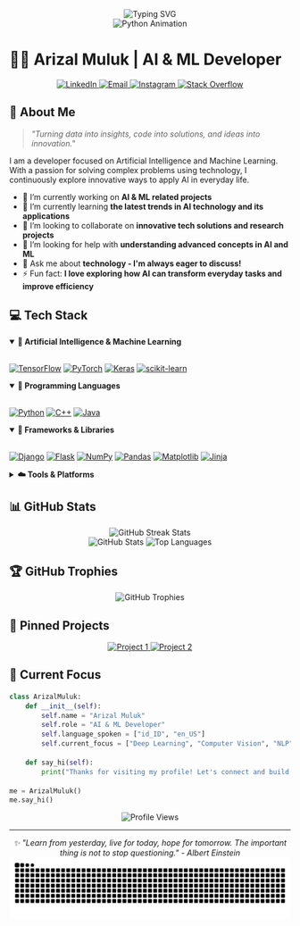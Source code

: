 <div align="center">
  <img src="https://readme-typing-svg.herokuapp.com?font=Fira+Code&size=30&duration=3000&pause=1000&color=00E7FF&center=true&vCenter=true&random=false&width=600&lines=Welcome+to+My+Profile!;AI+%26+ML+Enthusiast;Python+Developer;Data+Science+Explorer" alt="Typing SVG" />
</div>

<div align="center">
  <img src="https://media.giphy.com/media/v1.Y2lkPTc5MGI3NjExZzhtN2VxcTNkemZpeGU0OHg4NDM4ZHYxOHZuaHU2MWo4cTd0dzd3NSZlcD12MV9naWZzX3NlYXJjaCZjdD1n/gG9fVWJdN41NeiHhzk/giphy.gif" width="300" alt="Python Animation"/>
</div>

# 👨‍💻 Arizal Muluk | AI & ML Developer

<div align="center">
  <a href="https://www.linkedin.com/in/arizalfirdausbaguspratama/" target="_blank">
    <img src="https://img.shields.io/badge/-LinkedIn-0077B5?style=for-the-badge&logo=linkedin&logoColor=white" alt="LinkedIn"/>
  </a>
  <a href="mailto:bangmulukkeren@gmail.com" target="_blank">
    <img src="https://img.shields.io/badge/-Email-D14836?style=for-the-badge&logo=gmail&logoColor=white" alt="Email"/>
  </a>
  <a href="https://instagram.com/arzlfrds" target="_blank">
    <img src="https://img.shields.io/badge/-Instagram-E4405F?style=for-the-badge&logo=instagram&logoColor=white" alt="Instagram"/>
  </a>
  <a href="https://stackoverflow.com/users/25367944/muluk" target="_blank">
    <img src="https://img.shields.io/badge/-Stackoverflow-FE7A16?style=for-the-badge&logo=stack-overflow&logoColor=white" alt="Stack Overflow"/>
  </a>
</div>

## 🚀 About Me

> *"Turning data into insights, code into solutions, and ideas into innovation."*

I am a developer focused on Artificial Intelligence and Machine Learning. With a passion for solving complex problems using technology, I continuously explore innovative ways to apply AI in everyday life.

- 🔭 I’m currently working on **AI & ML related projects**
- 🌱 I’m currently learning **the latest trends in AI technology and its applications**
- 👯 I’m looking to collaborate on **innovative tech solutions and research projects**
- 🤝 I’m looking for help with **understanding advanced concepts in AI and ML**
- 💬 Ask me about **technology - I'm always eager to discuss!**
- ⚡ Fun fact: **I love exploring how AI can transform everyday tasks and improve efficiency**

## 💻 Tech Stack

<details open>
<summary><b>🧠 Artificial Intelligence & Machine Learning</b></summary>
<br>
<p align="left">
  <a href="#"><img src="https://img.shields.io/badge/TensorFlow-%23FF6F00.svg?style=for-the-badge&logo=TensorFlow&logoColor=white" alt="TensorFlow"/></a>
  <a href="#"><img src="https://img.shields.io/badge/PyTorch-%23EE4C2C.svg?style=for-the-badge&logo=PyTorch&logoColor=white" alt="PyTorch"/></a>
  <a href="#"><img src="https://img.shields.io/badge/Keras-%23D00000.svg?style=for-the-badge&logo=Keras&logoColor=white" alt="Keras"/></a>
  <a href="#"><img src="https://img.shields.io/badge/scikit--learn-%23F7931E.svg?style=for-the-badge&logo=scikit-learn&logoColor=white" alt="scikit-learn"/></a>
</p>
</details>

<details open>
<summary><b>🐍 Programming Languages</b></summary>
<br>
<p align="left">
  <a href="#"><img src="https://img.shields.io/badge/python-3670A0?style=for-the-badge&logo=python&logoColor=ffdd54" alt="Python"/></a>
  <a href="#"><img src="https://img.shields.io/badge/c++-%2300599C.svg?style=for-the-badge&logo=c%2B%2B&logoColor=white" alt="C++"/></a>
  <a href="#"><img src="https://img.shields.io/badge/java-%23ED8B00.svg?style=for-the-badge&logo=openjdk&logoColor=white" alt="Java"/></a>
</p>
</details>

<details open>
<summary><b>🔧 Frameworks & Libraries</b></summary>
<br>
<p align="left">
  <a href="#"><img src="https://img.shields.io/badge/django-%23092E20.svg?style=for-the-badge&logo=django&logoColor=white" alt="Django"/></a>
  <a href="#"><img src="https://img.shields.io/badge/flask-%23000.svg?style=for-the-badge&logo=flask&logoColor=white" alt="Flask"/></a>
  <a href="#"><img src="https://img.shields.io/badge/numpy-%23013243.svg?style=for-the-badge&logo=numpy&logoColor=white" alt="NumPy"/></a>
  <a href="#"><img src="https://img.shields.io/badge/pandas-%23150458.svg?style=for-the-badge&logo=pandas&logoColor=white" alt="Pandas"/></a>
  <a href="#"><img src="https://img.shields.io/badge/Matplotlib-%23ffffff.svg?style=for-the-badge&logo=Matplotlib&logoColor=black" alt="Matplotlib"/></a>
  <a href="#"><img src="https://img.shields.io/badge/jinja-white.svg?style=for-the-badge&logo=jinja&logoColor=black" alt="Jinja"/></a>
</p>
</details>

<details>
<summary><b>☁️ Tools & Platforms</b></summary>
<br>
<p align="left">
  <a href="#"><img src="https://img.shields.io/badge/GoogleCloud-%234285F4.svg?style=for-the-badge&logo=google-cloud&logoColor=white" alt="Google Cloud"/></a>
  <a href="#"><img src="https://img.shields.io/badge/vercel-%23000000.svg?style=for-the-badge&logo=vercel&logoColor=white" alt="Vercel"/></a>
  <a href="#"><img src="https://img.shields.io/badge/apache-%23D42029.svg?style=for-the-badge&logo=apache&logoColor=white" alt="Apache"/></a>
  <a href="#"><img src="https://img.shields.io/badge/mysql-4479A1.svg?style=for-the-badge&logo=mysql&logoColor=white" alt="MySQL"/></a>
  <a href="#"><img src="https://img.shields.io/badge/MongoDB-%234ea94b.svg?style=for-the-badge&logo=mongodb&logoColor=white" alt="MongoDB"/></a>
  <a href="#"><img src="https://img.shields.io/badge/git-%23F05033.svg?style=for-the-badge&logo=git&logoColor=white" alt="Git"/></a>
</p>
</details>

## 📊 GitHub Stats

<div align="center">
  <img src="https://github-readme-streak-stats.herokuapp.com/?user=ArizalMuluk&theme=tokyonight&hide_border=true" alt="GitHub Streak Stats" />
</div>

<div align="center">
  <img src="https://github-readme-stats.vercel.app/api?username=ArizalMuluk&show_icons=true&theme=tokyonight&hide_border=true&count_private=true&include_all_commits=true&cache_seconds=1800" width="49%" alt="GitHub Stats" />
  
  <img src="https://github-readme-stats.vercel.app/api/top-langs/?username=ArizalMuluk&layout=compact&theme=tokyonight&hide_border=true&cache_seconds=1800" width="49%" alt="Top Languages" />
</div>

## 🏆 GitHub Trophies

<div align="center">
  <img src="https://github-profile-trophy.vercel.app/?username=ArizalMuluk&theme=discord&no-frame=true&column=7" alt="GitHub Trophies" />
</div>

## 📌 Pinned Projects

<div align="center">
  <a href="https://github.com/ArizalMuluk/DT-model-testing.git" target="_blank">
    <img src="https://github-readme-stats.vercel.app/api/pin/?username=ArizalMuluk&repo=DT-model-testing&theme=tokyonight&hide_border=true" alt="Project 1" />
  </a>
  <a href="https://github.com/ArizalMuluk/linux-simple-commands.git" target="_blank">
    <img src="https://github-readme-stats.vercel.app/api/pin/?username=ArizalMuluk&repo=linux-simple-commands&theme=tokyonight&hide_border=true" alt="Project 2" />
  </a>
</div>

## 🎯 Current Focus

```python
class ArizalMuluk:
    def __init__(self):
        self.name = "Arizal Muluk"
        self.role = "AI & ML Developer"
        self.language_spoken = ["id_ID", "en_US"]
        self.current_focus = ["Deep Learning", "Computer Vision", "NLP"]
    
    def say_hi(self):
        print("Thanks for visiting my profile! Let's connect and build something amazing together.")

me = ArizalMuluk()
me.say_hi()
```

<div align="center">
  <img src="https://komarev.com/ghpvc/?username=ArizalMuluk&style=flat-square&color=blue" alt="Profile Views"/>
</div>

---

<div align="center">
  <i>✨ "Learn from yesterday, live for today, hope for tomorrow. The important thing is not to stop questioning." - Albert Einstein</i>
</div>

<img src="https://raw.githubusercontent.com/ArizalMuluk/ArizalMuluk/output/snake.svg" alt="Snake animation" />

###